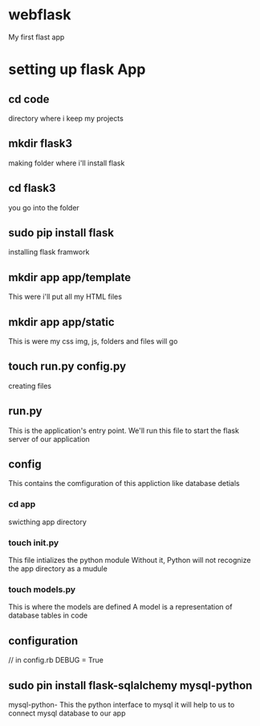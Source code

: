 # webflask
My first flast app

# setting up flask App
## cd code
directory where i keep my projects

## mkdir flask3
making folder where i'll install flask

## cd flask3
you go into the folder

## sudo pip install flask
installing flask framwork
## mkdir app app/template
This were i'll put all my HTML files
## mkdir app app/static
This is were my css img, js, folders and files will go 
## touch run.py config.py
creating files

## run.py
This is the application's entry point. We'll run this file to start the flask server of our application
## config 
This contains the comfiguration of this appliction like database detials 
### cd app
swicthing app directory 

### touch __init__.py
This file intializes the python module Without it, Python will not recognize the app directory as a mudule

### touch models.py
This is where the models are defined A model is a representation of database  tables in code

## configuration 

// in config.rb
DEBUG = True

## sudo pin install flask-sqlalchemy mysql-python
mysql-python- This the python interface to mysql it will help to us to connect mysql database to our app
